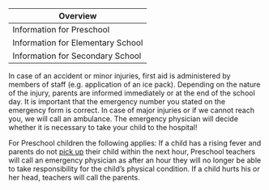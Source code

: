 | Overview |
| --- |
| Information for Preschool | yes |
| Information for Elementary School | yes |
| Information for Secondary School | yes |

In case of an accident or minor injuries, first aid is administered by members of staff (e.g. application of an ice pack). Depending on the nature of the injury, parents are informed immediately or at the end of the school day. It is important that the emergency number you stated on the emergency form is correct. In case of major injuries or if we cannot reach you, we will call an ambulance. The emergency physician will decide whether it is necessary to take your child to the hospital!

For Preschool children the following applies: If a child has a rising fever and parents do not [pick up](/ISB-Eltern-wiki/en/Drop_off_and_Pick_up "Drop off and Pick up") their child within the next hour, Preschool teachers will call an emergency physician as after an hour they will no longer be able to take responsibility for the child’s physical condition. If a child hurts his or her head, teachers will call the parents.